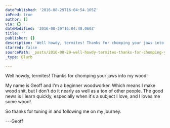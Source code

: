 ```yaml
---
datePublished: '2016-08-29T16:04:54.105Z'
inFeed: true
author: []
via: {}
dateModified: '2016-08-29T16:04:48.060Z'
title: ''
publisher: {}
description: 'Well howdy, termites! Thanks for chomping your jaws into my wood!'
starred: false
sourcePath: _posts/2016-08-29-well-howdy-termites-thanks-for-chomping-your-jaws-into-my.md
_type: Blurb

---
```

Well howdy, termites! Thanks for chomping your jaws into my wood!

My name is Geoff and I'm a beginner woodworker. Which means I make wood shit, but I don't do it nearly as well as a ton of other people. The good news is I learn quickly, especially when it's a subject I love, and I loves me some wood!

So thanks for tuning in and following me on my journey.

---Geoff